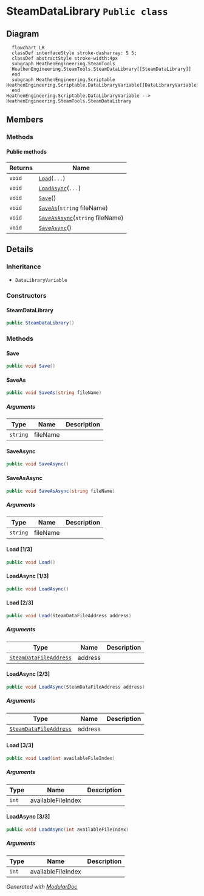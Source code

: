 # SteamDataLibrary `Public class`

## Diagram
```mermaid
  flowchart LR
  classDef interfaceStyle stroke-dasharray: 5 5;
  classDef abstractStyle stroke-width:4px
  subgraph HeathenEngineering.SteamTools
  HeathenEngineering.SteamTools.SteamDataLibrary[[SteamDataLibrary]]
  end
  subgraph HeathenEngineering.Scriptable
HeathenEngineering.Scriptable.DataLibraryVariable[[DataLibraryVariable]]
  end
HeathenEngineering.Scriptable.DataLibraryVariable --> HeathenEngineering.SteamTools.SteamDataLibrary
```

## Members
### Methods
#### Public  methods
| Returns | Name |
| --- | --- |
| `void` | [`Load`](#load-13)(`...`) |
| `void` | [`LoadAsync`](#loadasync-13)(`...`) |
| `void` | [`Save`](#save)() |
| `void` | [`SaveAs`](#saveas)(`string` fileName) |
| `void` | [`SaveAsAsync`](#saveasasync)(`string` fileName) |
| `void` | [`SaveAsync`](#saveasync)() |

## Details
### Inheritance
 - `DataLibraryVariable`

### Constructors
#### SteamDataLibrary
```csharp
public SteamDataLibrary()
```

### Methods
#### Save
```csharp
public void Save()
```

#### SaveAs
```csharp
public void SaveAs(string fileName)
```
##### Arguments
| Type | Name | Description |
| --- | --- | --- |
| `string` | fileName |   |

#### SaveAsync
```csharp
public void SaveAsync()
```

#### SaveAsAsync
```csharp
public void SaveAsAsync(string fileName)
```
##### Arguments
| Type | Name | Description |
| --- | --- | --- |
| `string` | fileName |   |

#### Load [1/3]
```csharp
public void Load()
```

#### LoadAsync [1/3]
```csharp
public void LoadAsync()
```

#### Load [2/3]
```csharp
public void Load(SteamDataFileAddress address)
```
##### Arguments
| Type | Name | Description |
| --- | --- | --- |
| [`SteamDataFileAddress`](./heathenengineeringsteamtools-SteamDataFileAddress) | address |   |

#### LoadAsync [2/3]
```csharp
public void LoadAsync(SteamDataFileAddress address)
```
##### Arguments
| Type | Name | Description |
| --- | --- | --- |
| [`SteamDataFileAddress`](./heathenengineeringsteamtools-SteamDataFileAddress) | address |   |

#### Load [3/3]
```csharp
public void Load(int availableFileIndex)
```
##### Arguments
| Type | Name | Description |
| --- | --- | --- |
| `int` | availableFileIndex |   |

#### LoadAsync [3/3]
```csharp
public void LoadAsync(int availableFileIndex)
```
##### Arguments
| Type | Name | Description |
| --- | --- | --- |
| `int` | availableFileIndex |   |

*Generated with* [*ModularDoc*](https://github.com/hailstorm75/ModularDoc)
